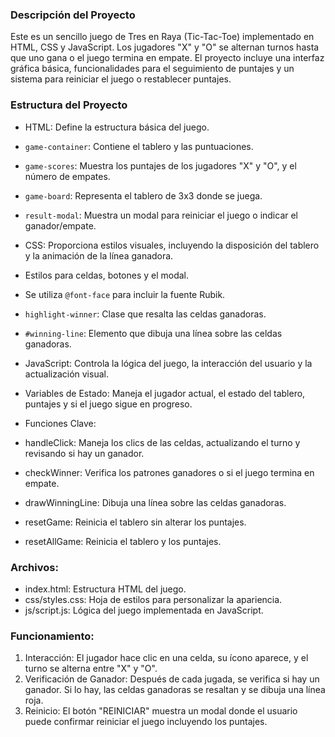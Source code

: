 ### Descripción del Proyecto
Este es un sencillo juego de Tres en Raya (Tic-Tac-Toe) implementado en HTML, CSS y JavaScript. Los jugadores "X" y "O" se alternan turnos hasta que uno gana o el juego termina en empate. El proyecto incluye una interfaz gráfica básica, funcionalidades para el seguimiento de puntajes y un sistema para reiniciar el juego o restablecer puntajes.

### Estructura del Proyecto
- HTML: Define la estructura básica del juego.

-  `game-container`: Contiene el tablero y las puntuaciones.
-  `game-scores`: Muestra los puntajes de los jugadores "X" y "O", y el número de empates.
-  `game-board`: Representa el tablero de 3x3 donde se juega.
-  `result-modal`: Muestra un modal para reiniciar el juego o indicar el ganador/empate.


- CSS: Proporciona estilos visuales, incluyendo la disposición del tablero y la animación de la línea ganadora.

- Estilos para celdas, botones y el modal.
- Se utiliza `@font-face` para incluir la fuente Rubik.
- `highlight-winner`: Clase que resalta las celdas ganadoras.
- `#winning-line`: Elemento que dibuja una línea sobre las celdas ganadoras.


- JavaScript: Controla la lógica del juego, la interacción del usuario y la actualización visual.

-  Variables de Estado: Maneja el jugador actual, el estado del tablero, puntajes y si el juego sigue en progreso.
-  Funciones Clave:
-    handleClick: Maneja los clics de las celdas, actualizando el turno y revisando si hay un ganador.
-    checkWinner: Verifica los patrones ganadores o si el juego termina en empate.
-    drawWinningLine: Dibuja una línea sobre las celdas ganadoras.
-    resetGame: Reinicia el tablero sin alterar los puntajes.
-    resetAllGame: Reinicia el tablero y los puntajes.


### Archivos:
- index.html: Estructura HTML del juego.
- css/styles.css: Hoja de estilos para personalizar la apariencia.
- js/script.js: Lógica del juego implementada en JavaScript.


### Funcionamiento:
1. Interacción: El jugador hace clic en una celda, su ícono aparece, y el turno se alterna entre "X" y "O".
2. Verificación de Ganador: Después de cada jugada, se verifica si hay un ganador. Si lo hay, las celdas ganadoras se resaltan y se dibuja una línea roja.
3. Reinicio: El botón "REINICIAR" muestra un modal donde el usuario puede confirmar reiniciar el juego incluyendo los puntajes.